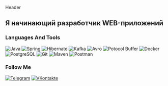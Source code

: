 Header

## Я начинающий разработчик WEB-приложений

### Languages And Tools
![Java](https://img.shields.io/badge/Java-151719?style=for-the-badge&logo=Java)
![Spring](https://img.shields.io/badge/Spring-151719?style=for-the-badge&logo=Spring)
![Hibernate](https://img.shields.io/badge/Hibernate-151719?style=for-the-badge&logo=Hibernate)
![Kafka](https://img.shields.io/badge/Kafka-151719?style=for-the-badge&logo=apachekafka)
![Avro](https://img.shields.io/badge/Avro-151719?style=for-the-badge&logo=Avro)
![Potocol Buffer](https://img.shields.io/badge/Protocol%20Buffer-151719?style=for-the-badge&logo=protocolbuffer)
![Docker](https://img.shields.io/badge/Docker-151719?style=for-the-badge&logo=docker)
![PostgreSQL](https://img.shields.io/badge/PostgreSQL-151719?style=for-the-badge&logo=postgresql)
![Git](https://img.shields.io/badge/Git-151719?style=for-the-badge&logo=git)
![Maven](https://img.shields.io/badge/Maven-151719?style=for-the-badge&logo=maven)
![Postman](https://img.shields.io/badge/Postman-151719?style=for-the-badge&logo=postman)

### Follow Me
[![Telegram](https://img.shields.io/badge/Telegram-151719?style=for-the-badge&logo=telegram)](https://t.me/lamchi01)
[![VKontakte](https://img.shields.io/badge/VKontakte-151719?style=for-the-badge&logo=VK)](https://vk.me/lamchi01)